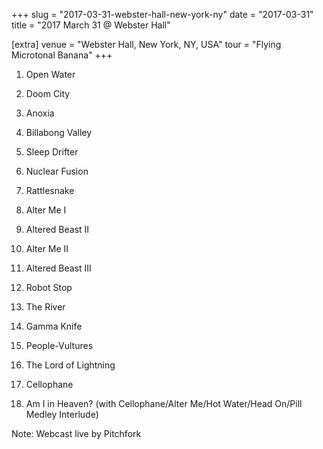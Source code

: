 +++
slug = "2017-03-31-webster-hall-new-york-ny"
date = "2017-03-31"
title = "2017 March 31 @ Webster Hall"

[extra]
venue = "Webster Hall, New York, NY, USA"
tour = "Flying Microtonal Banana"
+++


 1. Open Water

 2. Doom City

 3. Anoxia

 4. Billabong Valley

 5. Sleep Drifter

 6. Nuclear Fusion

 7. Rattlesnake

 8. Alter Me I

 9. Altered Beast II

10. Alter Me II

11. Altered Beast III

12. Robot Stop

13. The River

14. Gamma Knife

15. People-Vultures

16. The Lord of Lightning

17. Cellophane

18. Am I in Heaven?
    (with Cellophane/Alter Me/Hot Water/Head On/Pill Medley Interlude)


Note: Webcast live by Pitchfork

